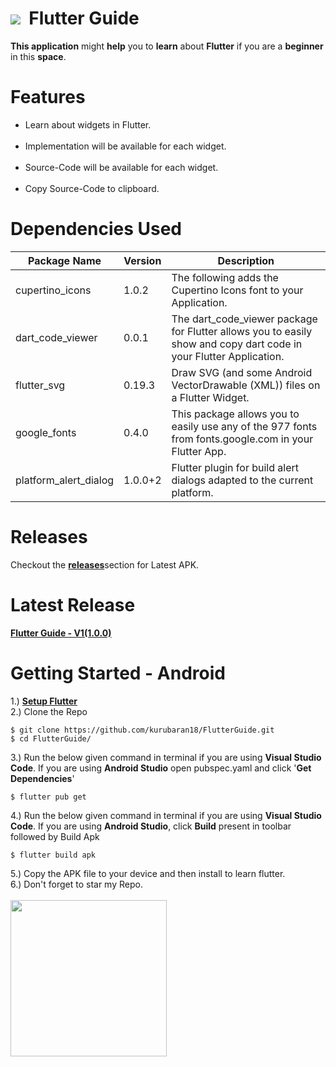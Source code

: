 # <img src="https://raw.githubusercontent.com/kurubaran18/FlutterGuide/main/assets/PNG/flutterLogo.png"/>&nbsp;&nbsp;Flutter&nbsp;Guide
**This application** might **help** you to **learn** about **Flutter** if you are a **beginner** in this **space**.

# Features
<ul>
  <li>Learn about widgets in Flutter.</li>
  </br>
  <li>Implementation will be available for each widget.</li>
  </br>
  <li>Source-Code will be available for each widget.</li>
  </br>
  <li>Copy Source-Code to clipboard.</li>
</ul>

# Dependencies Used

| Package Name              |  Version       |  Description                                                                                                        |
| -------------             | -------------  |  -------------                                                                                                      |
| cupertino_icons           | 1.0.2          |  The following adds the Cupertino Icons font to your Application.                                                   |
| dart_code_viewer          | 0.0.1          |  The dart_code_viewer package for Flutter allows you to easily show and copy dart code in your Flutter Application. |
| flutter_svg               | 0.19.3         |  Draw SVG (and some Android VectorDrawable (XML)) files on a Flutter Widget.                                        |
| google_fonts              | 0.4.0          |  This package allows you to easily use any of the 977 fonts from fonts.google.com in your Flutter App.              |
| platform_alert_dialog     | 1.0.0+2        |  Flutter plugin for build alert dialogs adapted to the current platform.                                            |

#  Releases

Checkout the <a href="https://github.com/kurubaran18/FlutterGuide/releases" target="_blank"><b>releases</b></a>section for Latest APK.

# Latest Release

<a href="https://github.com/kurubaran18/FlutterGuide/releases/tag/1.0.0" target="_blank"><b>Flutter Guide - V1(1.0.0)</b></a>

# Getting Started - Android
1.) <a href="https://flutter.dev/docs/get-started/install" target="_blank"><b>Setup Flutter</b></a></br>
2.) Clone the Repo
```
$ git clone https://github.com/kurubaran18/FlutterGuide.git
$ cd FlutterGuide/
```
3.) Run the below given command in terminal if you are using **Visual Studio Code**. If you are using **Android Studio** open pubspec.yaml and click '**Get Dependencies**'
```
$ flutter pub get
```
4.) Run the below given command in terminal if you are using **Visual Studio Code**. If you are using **Android Studio**, click **Build** present in toolbar followed by Build Apk
```
$ flutter build apk
```
5.) Copy the APK file to your device and then install to learn flutter.</br>
6.) Don't forget to star my Repo.
</br></br>
<img src="https://github.com/kurubaran18/FlutterGuide/blob/main/assets/GIF/thankYou.gif" width="250"/>
